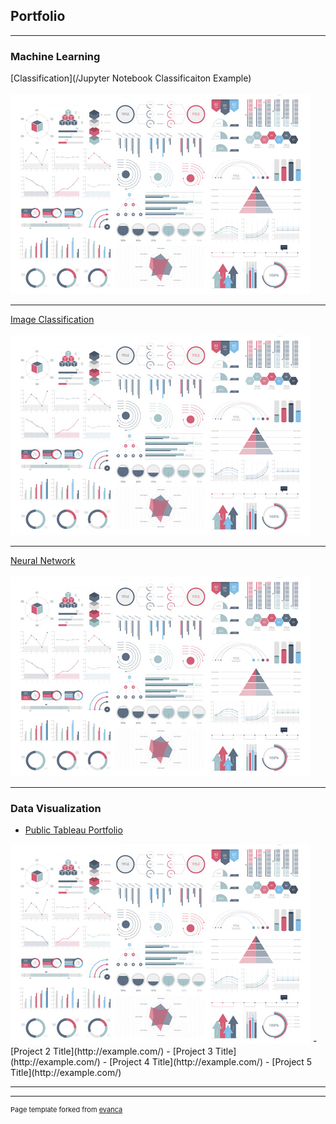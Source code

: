 ## Portfolio

---

### Machine Learning
[Classification](/Jupyter Notebook Classificaiton Example)
<br><br>
<img src="images/dummy_thumbnail.jpg?raw=true"/>

---
[Image Classification](/pdf/sample_presentation.pdf)
<br><br>
<img src="images/dummy_thumbnail.jpg?raw=true"/>

---
[Neural Network](http://example.com/)
<br><br>
<img src="images/dummy_thumbnail.jpg?raw=true"/>

---

### Data Visualization

- [Public Tableau Portfolio](https://public.tableau.com/app/profile/jordan.howard)
<img src="images/dummy_thumbnail.jpg?raw=true"/>
- [Project 2 Title](http://example.com/)
- [Project 3 Title](http://example.com/)
- [Project 4 Title](http://example.com/)
- [Project 5 Title](http://example.com/)

---




---
<p style="font-size:11px">Page template forked from <a href="https://github.com/evanca/quick-portfolio">evanca</a></p>
<!-- Remove above link if you don't want to attibute -->
